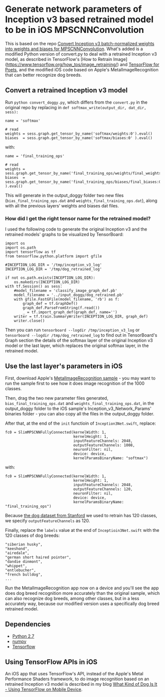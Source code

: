# Generate network parameters of Inception v3 based retrained model to be in iOS MPSCNNConvolution

This is based on the repo [Convert Inception v3 batch-normalized weights into weights and biases for MPSCNNConvolution](https://github.com/kakugawa/MetalCNNWeights). What's added is a modified Python version of convert.py to deal with a retrained Inception v3 model, as described in TensorFlow's [How to Retrain Image] (https://www.tensorflow.org/how_tos/image_retraining/) and [TensorFlow for Poets](https://codelabs.developers.google.com/codelabs/tensorflow-for-poets), and the modified iOS code based on Apple's MetalImageRecognition that can better recognize dog breeds.

## Convert a retrained Inception v3 model

Run `python convert_doggy.py`, which differs from the `convert.py` in the original repo by replacing in `def softmax_write(output_dir, dat_dir, sess):`
```
name = 'softmax'

# read
weights = sess.graph.get_tensor_by_name('softmax/weights:0').eval()
biases  = sess.graph.get_tensor_by_name('softmax/biases:0' ).eval()
```
with:
```
name = 'final_training_ops'

# read
weights = sess.graph.get_tensor_by_name('final_training_ops/weights/final_weights:0').eval()
biases  = sess.graph.get_tensor_by_name('final_training_ops/biases/final_biases:0' ).eval()
```

This will generate in the output_doggy folder two new files (`bias_final_training_ops.dat` and `weights_final_training_ops.dat`), along with all the previous layers’ weights and biases dat files.

### How did I get the right tensor name for the retrained model?
I used the following code to generate the original Inception v3 and the retrained models' graphs to be visualized by TensorBoard:
```
import os
import os.path
import tensorflow as tf
from tensorflow.python.platform import gfile

#INCEPTION_LOG_DIR = '/tmp/inception_v3_log'
INCEPTION_LOG_DIR = '/tmp/dog_retrained_log'

if not os.path.exists(INCEPTION_LOG_DIR):
    os.makedirs(INCEPTION_LOG_DIR)
with tf.Session() as sess:
    #model_filename = 'classify_image_graph_def.pb'
    model_filename = '../input_doggy/dog_retrained.pb'
    with gfile.FastGFile(model_filename, 'rb') as f:
        graph_def = tf.GraphDef()
        graph_def.ParseFromString(f.read())
        _ = tf.import_graph_def(graph_def, name='')
    writer = tf.train.SummaryWriter(INCEPTION_LOG_DIR, graph_def)
    writer.close()
```

Then you can run `tensorboard --logdir /tmp/inception_v3_log` or `tensorboard --logdir /tmp/dog_retrained_log` to find out in TensorBoard's Graph section the details of the softmax layer of the original Inception v3 model or the last layer, which replaces the original softmax layer, in the retrained model.

## Use the last layer's parameters in iOS
First, download Apple's [MetalImageRecognition sample](https://developer.apple.com/library/prerelease/content/samplecode/MetalImageRecognition/Introduction/Intro.html) - you may want to run the sample first to see how it does image recognition of the 1000 classes.

Then, drag the two new parameter files generated, `bias_final_training_ops.dat` and `weights_final_training_ops.dat`, in the output_doggy folder to the iOS sample's Inception_v3_Network_Params' binaries folder - you can also copy all the files in the output_doggy folder.

After that, at the end of the `init` functioin of `Inception3Net.swift`, replace:
```
fc0 = SlimMPSCNNFullyConnected(kernelWidth: 1,
                               kernelHeight: 1,
                               inputFeatureChannels: 2048,
                               outputFeatureChannels: 1008,
                               neuronFilter: nil,
                               device: device,
                               kernelParamsBinaryName: "softmax")
```
with:
```
fc0 = SlimMPSCNNFullyConnected(kernelWidth: 1,
                               kernelHeight: 1,
                               inputFeatureChannels: 2048,
                               outputFeatureChannels: 120,
                               neuronFilter: nil,
                               device: device,
                               kernelParamsBinaryName: "final_training_ops")
```                                                           
Because [the dog dataset from Stanford](http://vision.stanford.edu/aditya86/ImageNetDogs/) we used to retrain has 120 classes, we specify `outputFeatureChannels` as 120.

Finally, replace the `labels` value at the end of `Inceptioin3Net.swift` with the 120 classes of dog breeds:
```
"siberian husky",
"keeshond",
"airedale",
"german short haired pointer",
"dandie dinmont",
"whippet",
"entlebucher",
"french bulldog",
...
```

Run the MetalImageRecognition app now on a device and you'll see the app does dog breed recognition more accurately than the original sample, which can also recognize dog breeds, among other classes, but in a less accurately way, because our modified version uses a specifically dog breed retrained model.

## Dependencies

- [Python 2.7](https://www.python.org/)
- [numpy](http://www.numpy.org/)
- [Tensorflow](https://www.tensorflow.org/)

## Using TensorFlow APIs in iOS
An iOS app that uses TensorFlow's API, instead of the Apple's Metal Performance Shaders framework, to do image recognition based on an retrained Inception v3 model is described in my blog [What Kind of Dog Is It - Using TensorFlow on Mobile Device](http://jeffxtang.github.io/deep/learning,/tensorflow,/mobile,/ai/2016/09/23/mobile-tensorflow.html).
